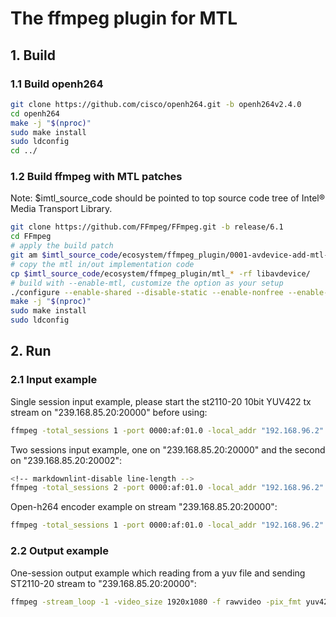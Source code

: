 # The ffmpeg plugin for MTL

## 1. Build

### 1.1 Build openh264

```bash
git clone https://github.com/cisco/openh264.git -b openh264v2.4.0
cd openh264
make -j "$(nproc)"
sudo make install
sudo ldconfig
cd ../
```

### 1.2 Build ffmpeg with MTL patches

Note: $imtl_source_code should be pointed to top source code tree of Intel® Media Transport Library.

```bash
git clone https://github.com/FFmpeg/FFmpeg.git -b release/6.1
cd FFmpeg
# apply the build patch
git am $imtl_source_code/ecosystem/ffmpeg_plugin/0001-avdevice-add-mtl-in-out-dev-support.patch
# copy the mtl in/out implementation code
cp $imtl_source_code/ecosystem/ffmpeg_plugin/mtl_* -rf libavdevice/
# build with --enable-mtl, customize the option as your setup
./configure --enable-shared --disable-static --enable-nonfree --enable-pic --enable-gpl --enable-libopenh264 --enable-encoder=libopenh264 --enable-mtl
make -j "$(nproc)"
sudo make install
sudo ldconfig
```

## 2. Run

### 2.1 Input example

Single session input example, please start the st2110-20 10bit YUV422 tx stream on "239.168.85.20:20000" before using:

```bash
ffmpeg -total_sessions 1 -port 0000:af:01.0 -local_addr "192.168.96.2" -rx_addr "239.168.85.20" -framerate 59.94 -pixel_format yuv422p10le -width 1920 -height 1080 -udp_port 20000 -payload_type 112 -f mtl -i "k" -vframes 2000 -f rawvideo /dev/null -y
```

Two sessions input example, one on "239.168.85.20:20000" and the second on "239.168.85.20:20002":

```bash
<!-- markdownlint-disable line-length -->
ffmpeg -total_sessions 2 -port 0000:af:01.0 -local_addr "192.168.96.2" -rx_addr "239.168.85.20" -framerate 59.94 -pixel_format yuv422p10le -width 1920 -height 1080 -udp_port 20000 -payload_type 112 -f mtl -i "1" -port 0000:af:01.0 -rx_addr "239.168.85.20" -framerate 59.94 -pixel_format yuv422p10le -width 1920 -height 1080 -udp_port 20002 -payload_type 112 -f mtl -i "2" -map 0:0 -vframes 2000 -f rawvideo /dev/null -y -map 1:0 -vframes 2000 -f rawvideo /dev/null -y
```

Open-h264 encoder example on stream "239.168.85.20:20000":

```bash
ffmpeg -total_sessions 1 -port 0000:af:01.0 -local_addr "192.168.96.2" -rx_addr "239.168.85.20" -framerate 59.94 -pixel_format yuv422p10le -width 1920 -height 1080 -udp_port 20000 -payload_type 112 -f mtl -i "k" -vframes 2000 -c:v libopenh264 out.264 -y
```

### 2.2 Output example

One-session output example which reading from a yuv file and sending ST2110-20 stream to "239.168.85.20:20000":

```bash
ffmpeg -stream_loop -1 -video_size 1920x1080 -f rawvideo -pix_fmt yuv422p10le -i yuv422p10le_1080p.yuv -filter:v fps=59.94 -total_sessions 1 -port 0000:af:01.1 -local_addr "192.168.96.3" -tx_addr 239.168.85.20 -udp_port 20000 -payload_type 112 -f mtl -
```
